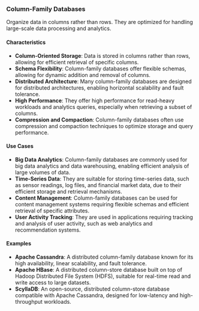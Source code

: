 ### Column-Family Databases

Organize data in columns rather than rows. They are optimized for handling large-scale data processing and analytics.

#### Characteristics
- **Column-Oriented Storage**: Data is stored in columns rather than rows, allowing for efficient retrieval of specific columns.
- **Schema Flexibility**: Column-family databases offer flexible schemas, allowing for dynamic addition and removal of columns.
- **Distributed Architecture**: Many column-family databases are designed for distributed architectures, enabling horizontal scalability and fault tolerance.
- **High Performance**: They offer high performance for read-heavy workloads and analytics queries, especially when retrieving a subset of columns.
- **Compression and Compaction**: Column-family databases often use compression and compaction techniques to optimize storage and query performance.

#### Use Cases
- **Big Data Analytics**: Column-family databases are commonly used for big data analytics and data warehousing, enabling efficient analysis of large volumes of data.
- **Time-Series Data**: They are suitable for storing time-series data, such as sensor readings, log files, and financial market data, due to their efficient storage and retrieval mechanisms.
- **Content Management**: Column-family databases can be used for content management systems requiring flexible schemas and efficient retrieval of specific attributes.
- **User Activity Tracking**: They are used in applications requiring tracking and analysis of user activity, such as web analytics and recommendation systems.

#### Examples
- **Apache Cassandra**: A distributed column-family database known for its high availability, linear scalability, and fault tolerance.
- **Apache HBase**: A distributed column-store database built on top of Hadoop Distributed File System (HDFS), suitable for real-time read and write access to large datasets.
- **ScyllaDB**: An open-source, distributed column-store database compatible with Apache Cassandra, designed for low-latency and high-throughput workloads.
